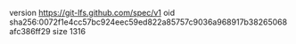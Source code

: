 version https://git-lfs.github.com/spec/v1
oid sha256:0072f1e4cc57bc924eec59ed822a85757c9036a968917b38265068afc386ff29
size 1316
